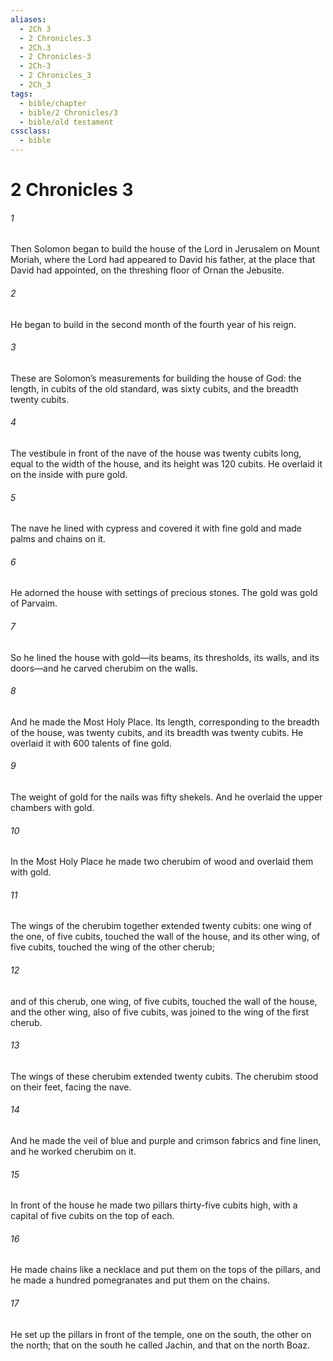 ```yaml
---
aliases:
  - 2Ch 3
  - 2 Chronicles.3
  - 2Ch.3
  - 2 Chronicles-3
  - 2Ch-3
  - 2 Chronicles_3
  - 2Ch_3
tags:
  - bible/chapter
  - bible/2 Chronicles/3
  - bible/old testament
cssclass:
  - bible
---
```


# 2 Chronicles 3

###### 1
Then Solomon began to build the house of the Lord in Jerusalem on Mount Moriah, where the Lord had appeared to David his father, at the place that David had appointed, on the threshing floor of Ornan the Jebusite.
###### 2
He began to build in the second month of the fourth year of his reign.
###### 3
These are Solomon’s measurements for building the house of God: the length, in cubits of the old standard, was sixty cubits, and the breadth twenty cubits.
###### 4
The vestibule in front of the nave of the house was twenty cubits long, equal to the width of the house, and its height was 120 cubits. He overlaid it on the inside with pure gold.
###### 5
The nave he lined with cypress and covered it with fine gold and made palms and chains on it.
###### 6
He adorned the house with settings of precious stones. The gold was gold of Parvaim.
###### 7
So he lined the house with gold—its beams, its thresholds, its walls, and its doors—and he carved cherubim on the walls.
###### 8
And he made the Most Holy Place. Its length, corresponding to the breadth of the house, was twenty cubits, and its breadth was twenty cubits. He overlaid it with 600 talents of fine gold.
###### 9
The weight of gold for the nails was fifty shekels. And he overlaid the upper chambers with gold.
###### 10
In the Most Holy Place he made two cherubim of wood and overlaid them with gold.
###### 11
The wings of the cherubim together extended twenty cubits: one wing of the one, of five cubits, touched the wall of the house, and its other wing, of five cubits, touched the wing of the other cherub;
###### 12
and of this cherub, one wing, of five cubits, touched the wall of the house, and the other wing, also of five cubits, was joined to the wing of the first cherub.
###### 13
The wings of these cherubim extended twenty cubits. The cherubim stood on their feet, facing the nave.
###### 14
And he made the veil of blue and purple and crimson fabrics and fine linen, and he worked cherubim on it.
###### 15
In front of the house he made two pillars thirty-five cubits high, with a capital of five cubits on the top of each.
###### 16
He made chains like a necklace and put them on the tops of the pillars, and he made a hundred pomegranates and put them on the chains.
###### 17
He set up the pillars in front of the temple, one on the south, the other on the north; that on the south he called Jachin, and that on the north Boaz.


